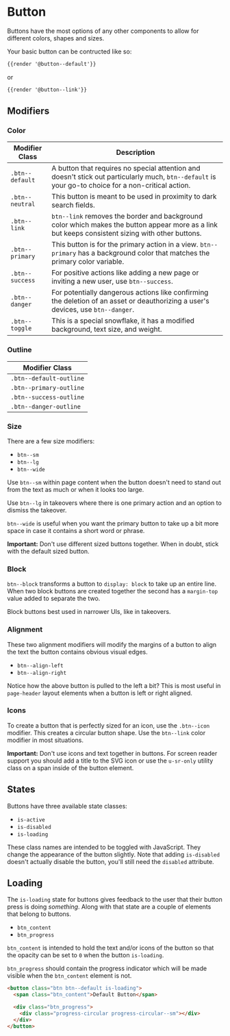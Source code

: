 # Button

Buttons have the most options of any other components to allow for different colors, shapes and sizes.

Your basic button can be contructed like so:

```html
{{render '@button--default'}}
```

or

```html
{{render '@button--link'}}
```

## Modifiers

### Color

| Modifier Class  | Description                                                                                                                                         |
| --------------- | --------------------------------------------------------------------------------------------------------------------------------------------------- |
| `.btn--default` | A button that requires no special attention and doesn't stick out particularly much, `btn--default` is your go-to choice for a non-critical action. |
| `.btn--neutral` | This button is meant to be used in proximity to dark search fields.                                                                                 |
| `.btn--link`    | `btn--link` removes the border and background color which makes the button appear more as a link but keeps consistent sizing with other buttons.    |
| `.btn--primary` | This button is for the primary action in a view. `btn--primary` has a background color that matches the primary color variable.                     |
| `.btn--success` | For positive actions like adding a new page or inviting a new user, use `btn--success`.                                                             |
| `.btn--danger`  | For potentially dangerous actions like confirming the deletion of an asset or deauthorizing a user's devices, use `btn--danger`.                    |
| `.btn--toggle`  | This is a special snowflake, it has a modified background, text size, and weight.                                                                   |

### Outline

| Modifier Class          |
| ----------------------- |
| `.btn--default-outline` |
| `.btn--primary-outline` |
| `.btn--success-outline` |
| `.btn--danger-outline`  |

### Size

There are a few size modifiers:

- `btn--sm`
- `btn--lg`
- `btn--wide`

Use `btn--sm` within page content when the button doesn't need to stand out from the text as much or when it looks too large.

Use `btn--lg` in takeovers where there is one primary action and an option to dismiss the takeover.

`btn--wide` is useful when you want the primary button to take up a bit more space in case it contains a short word or phrase.

**Important:** Don't use different sized buttons together. When in doubt, stick with the default sized button.

### Block

`btn--block` transforms a button to `display: block` to take up an entire line. When two block buttons are created together the second has a `margin-top` value added to separate the two.

Block buttons best used in narrower UIs, like in takeovers.

### Alignment

These two alignment modifiers will modify the margins of a button to align the text the button contains obvious visual edges.

- `btn--align-left`
- `btn--align-right`

Notice how the above button is pulled to the left a bit? This is most useful in `page-header` layout elements when a button is left or right aligned.

### Icons

To create a button that is perfectly sized for an icon, use the `.btn--icon` modifier. This creates a circular button shape. Use the `btn--link` color modifier in most situations.

**Important:** Don't use icons and text together in buttons. For screen reader support you should add a title to the SVG icon or use the `u-sr-only` utility class on a span inside of the button element.

## States

Buttons have three available state classes:

- `is-active`
- `is-disabled`
- `is-loading`

These class names are intended to be toggled with JavaScript. They change the appearance of the button slightly. Note that adding `is-disabled` doesn't actually disable the button, you'll still need the `disabled` attribute.

## Loading

The `is-loading` state for buttons gives feedback to the user that their button press is doing _something_. Along with that state are a couple of elements that belong to buttons.

- `btn_content`
- `btn_progress`

`btn_content` is intended to hold the text and/or icons of the button so that the opacity can be set to `0` when the button `is-loading`.

`btn_progress` should contain the progress indicator which will be made visible when the `btn_content` element is not.

```html
<button class="btn btn--default is-loading">
  <span class="btn_content">Default Button</span>

  <div class="btn_progress">
    <div class="progress-circular progress-circular--sm"></div>
  </div>
</button>
```
